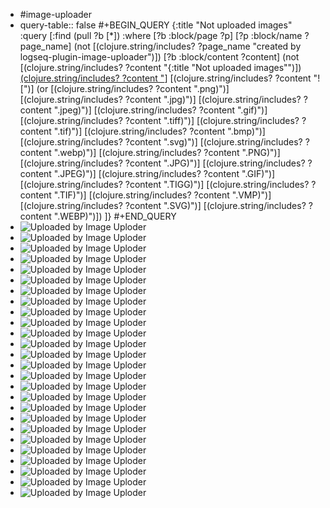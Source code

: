 - #image-uploader
- query-table:: false
  #+BEGIN_QUERY
  {:title "Not uploaded images"
    :query [:find (pull ?b [*])
          :where
          [?b :block/page ?p]
          [?p :block/name ?page_name]
          (not [(clojure.string/includes? ?page_name "created by logseq-plugin-image-uploader")])
          [?b :block/content ?content]
          (not [(clojure.string/includes? ?content "{:title \"Not uploaded images\"")])
          [(clojure.string/includes? ?content "](../assets")]
          [(clojure.string/includes? ?content "![")]
          (or [(clojure.string/includes? ?content ".png)")]
              [(clojure.string/includes? ?content ".jpg)")]
              [(clojure.string/includes? ?content ".jpeg)")]
              [(clojure.string/includes? ?content ".gif)")]
              [(clojure.string/includes? ?content ".tiff)")]
              [(clojure.string/includes? ?content ".tif)")]
              [(clojure.string/includes? ?content ".bmp)")]
              [(clojure.string/includes? ?content ".svg)")]
              [(clojure.string/includes? ?content ".webp)")]
              [(clojure.string/includes? ?content ".PNG)")]
              [(clojure.string/includes? ?content ".JPG)")]
              [(clojure.string/includes? ?content ".JPEG)")]
              [(clojure.string/includes? ?content ".GIF)")]
              [(clojure.string/includes? ?content ".TIGG)")]
              [(clojure.string/includes? ?content ".TIF)")]
              [(clojure.string/includes? ?content ".VMP)")]
              [(clojure.string/includes? ?content ".SVG)")]
              [(clojure.string/includes? ?content ".WEBP)")])
        ]}
  #+END_QUERY
- ![Uploaded by Image Uploder](../assets/image_1643073454713_0.png)
- ![Uploaded by Image Uploder](../assets/image_1642749583413_0.png)
- ![Uploaded by Image Uploder](../assets/image_1642749901268_0.png)
- ![Uploaded by Image Uploder](../assets/image_1642750072358_0.png)
- ![Uploaded by Image Uploder](../assets/image_1642751090659_0.png)
- ![Uploaded by Image Uploder](../assets/image_1642760131296_0.png)
- ![Uploaded by Image Uploder](../assets/image_1642760499027_0.png)
- ![Uploaded by Image Uploder](../assets/image_1642760735399_0.png)
- ![Uploaded by Image Uploder](../assets/image_1642761268483_0.png)
- ![Uploaded by Image Uploder](../assets/image_1643018276652_0.png)
- ![Uploaded by Image Uploder](../assets/image_1642490318088_0.png)
- ![Uploaded by Image Uploder](../assets/image_1642756857560_0.png)
- ![Uploaded by Image Uploder](../assets/image_1642578394869_0.png)
- ![Uploaded by Image Uploder](../assets/image_1642578662404_0.png)
- ![Uploaded by Image Uploder](../assets/image_1642579019847_0.png)
- ![Uploaded by Image Uploder](../assets/image_1642579057268_0.png)
- ![Uploaded by Image Uploder](../assets/image_1642579460111_0.png)
- ![Uploaded by Image Uploder](../assets/image_1642579591670_0.png)
- ![Uploaded by Image Uploder](../assets/image_1642579693892_0.png)
- ![Uploaded by Image Uploder](../assets/未命名文件_1643104728464_0.png)
- ![Uploaded by Image Uploder](../assets/image_1643249429238_0.png)
- ![Uploaded by Image Uploder](../assets/image_1643249579582_0.png)
- ![Uploaded by Image Uploder](../assets/image_1643249595934_0.png)
- ![Uploaded by Image Uploder](../assets/image_1643273543725_0.png)
- ![Uploaded by Image Uploder](../assets/image_1644811111407_0.png)
- ![Uploaded by Image Uploder](../assets/image_1644823579371_0.png)